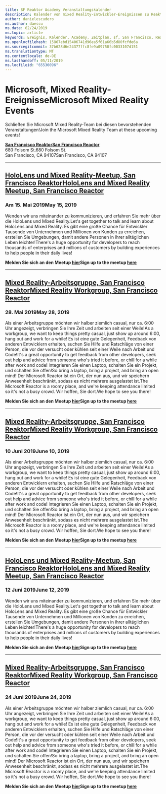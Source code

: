 ```yaml
---
title: SF Reaktor Academy Veranstaltungskalender
description: Kalender von mixed Reality-Entwickler-Ereignissen zu Reaktors in San Francisco.
author: danielescudero
ms.author: daescu
ms.date: 02/24/2019
ms.topic: article
keywords: Ereignis, Kalender, Academy, Zeitplan, sf, San Francisco, Reaktor
ms.openlocfilehash: 15867ebd15406741d96ea5f61a66b5d80fcfde6a
ms.sourcegitcommit: 37b628d6e24377ffc8fe9a09750fc0033107d151
ms.translationtype: MT
ms.contentlocale: de-DE
ms.lasthandoff: 05/11/2019
ms.locfileid: "65536096"
---
```

# <a name="microsoft-mixed-reality-events"></a><span data-ttu-id="8829a-104">Microsoft, Mixed Reality-Ereignisse</span><span class="sxs-lookup"><span data-stu-id="8829a-104">Microsoft Mixed Reality Events</span></span>

<span data-ttu-id="8829a-105">Schließen Sie Microsoft Mixed Reality-Team bei diesen bevorstehenden Veranstaltungen!</span><span class="sxs-lookup"><span data-stu-id="8829a-105">Join the Microsoft Mixed Reality Team at these upcoming events!</span></span>

<span data-ttu-id="8829a-106">**[San Francisco Reaktor](https://developer.microsoft.com/reactor/#ReactorSF)**</span><span class="sxs-lookup"><span data-stu-id="8829a-106">**[San Francisco Reactor](https://developer.microsoft.com/reactor/#ReactorSF)**</span></span><br>
<span data-ttu-id="8829a-107">680 Folsom St.</span><span class="sxs-lookup"><span data-stu-id="8829a-107">680 Folsom St.</span></span><br>
<span data-ttu-id="8829a-108">San Francisco, CA 94107</span><span class="sxs-lookup"><span data-stu-id="8829a-108">San Francisco, CA 94107</span></span>



---
## <a name="hololens-and-mixed-reality-meetup-san-francisco-reactorhttpsemea01safelinksprotectionoutlookcomurlhttps3a2f2fwwwmeetupcom2fhololens-mr2fdata027c017cdaescu40microsoftcom7ca8ddee063b7949a9992308d6903e62b07c72f988bf86f141af91ab2d7cd011db477c17c07c636854994961074327sdata082fhayyghofjc63hqaeb0bju4wv8jph2bscd2fgihkmog3dreserved0"></a><span data-ttu-id="8829a-109">**[HoloLens und Mixed Reality-Meetup, San Francisco Reaktor](https://emea01.safelinks.protection.outlook.com/?url=https%3A%2F%2Fwww.meetup.com%2Fhololens-mr%2F&data=02%7C01%7Cdaescu%40microsoft.com%7Ca8ddee063b7949a9992308d6903e62b0%7C72f988bf86f141af91ab2d7cd011db47%7C1%7C0%7C636854994961074327&sdata=08%2FHAyYghOFJC63HQAeb0bJU4Wv8JPH%2BSCD%2FgIhkMog%3D&reserved=0)**</span><span class="sxs-lookup"><span data-stu-id="8829a-109">**[HoloLens and Mixed Reality Meetup, San Francisco Reactor](https://emea01.safelinks.protection.outlook.com/?url=https%3A%2F%2Fwww.meetup.com%2Fhololens-mr%2F&data=02%7C01%7Cdaescu%40microsoft.com%7Ca8ddee063b7949a9992308d6903e62b0%7C72f988bf86f141af91ab2d7cd011db47%7C1%7C0%7C636854994961074327&sdata=08%2FHAyYghOFJC63HQAeb0bJU4Wv8JPH%2BSCD%2FgIhkMog%3D&reserved=0)**</span></span>
### <a name="may-15-2019"></a><span data-ttu-id="8829a-110">Am 15. Mai 2019</span><span class="sxs-lookup"><span data-stu-id="8829a-110">May 15, 2019</span></span>
<span data-ttu-id="8829a-111">Wenden wir uns miteinander zu kommunizieren, und erfahren Sie mehr über die HoloLens und Mixed Reality.</span><span class="sxs-lookup"><span data-stu-id="8829a-111">Let's get together to talk and learn about HoloLens and Mixed Reality.</span></span> <span data-ttu-id="8829a-112">Es gibt eine große Chance für Entwickler Tausende von Unternehmen und Millionen von Kunden zu erreichen, erstellen Sie Umgebungen, damit andere Personen in ihrer alltäglichen Leben leichter!</span><span class="sxs-lookup"><span data-stu-id="8829a-112">There's a huge opportunity for developers to reach thousands of enterprises and millions of customers by building experiences to help people in their daily lives!</span></span>

<span data-ttu-id="8829a-113">**Melden Sie sich an den Meetup [hier](https://emea01.safelinks.protection.outlook.com/?url=https%3A%2F%2Fwww.meetup.com%2Fhololens-mr%2F&data=02%7C01%7Cdaescu%40microsoft.com%7Ca8ddee063b7949a9992308d6903e62b0%7C72f988bf86f141af91ab2d7cd011db47%7C1%7C0%7C636854994961074327&sdata=08%2FHAyYghOFJC63HQAeb0bJU4Wv8JPH%2BSCD%2FgIhkMog%3D&reserved=0)**</span><span class="sxs-lookup"><span data-stu-id="8829a-113">**Sign up to the meetup [here](https://emea01.safelinks.protection.outlook.com/?url=https%3A%2F%2Fwww.meetup.com%2Fhololens-mr%2F&data=02%7C01%7Cdaescu%40microsoft.com%7Ca8ddee063b7949a9992308d6903e62b0%7C72f988bf86f141af91ab2d7cd011db47%7C1%7C0%7C636854994961074327&sdata=08%2FHAyYghOFJC63HQAeb0bJU4Wv8JPH%2BSCD%2FgIhkMog%3D&reserved=0)**</span></span>


---
## <a name="mixed-reality-workgroup-san-francisco-reactorhttpsemea01safelinksprotectionoutlookcomurlhttps3a2f2fwwwmeetupcom2fhololens-mr2fdata027c017cdaescu40microsoftcom7ca8ddee063b7949a9992308d6903e62b07c72f988bf86f141af91ab2d7cd011db477c17c07c636854994961124360sdataymnaaiwvxij700mo9gj2boz4w82bgkdjdhijhytfczcfu3dreserved0"></a><span data-ttu-id="8829a-114">**[Mixed Reality-Arbeitsgruppe, San Francisco Reaktor](https://emea01.safelinks.protection.outlook.com/?url=https%3A%2F%2Fwww.meetup.com%2Fhololens-mr%2F&data=02%7C01%7Cdaescu%40microsoft.com%7Ca8ddee063b7949a9992308d6903e62b0%7C72f988bf86f141af91ab2d7cd011db47%7C1%7C0%7C636854994961124360&sdata=YmnAAiWVxIJ700mO9gj%2BOz4W8%2BgKDjDhiJhYtfCzCFU%3D&reserved=0)**</span><span class="sxs-lookup"><span data-stu-id="8829a-114">**[Mixed Reality Workgroup, San Francisco Reactor](https://emea01.safelinks.protection.outlook.com/?url=https%3A%2F%2Fwww.meetup.com%2Fhololens-mr%2F&data=02%7C01%7Cdaescu%40microsoft.com%7Ca8ddee063b7949a9992308d6903e62b0%7C72f988bf86f141af91ab2d7cd011db47%7C1%7C0%7C636854994961124360&sdata=YmnAAiWVxIJ700mO9gj%2BOz4W8%2BgKDjDhiJhYtfCzCFU%3D&reserved=0)**</span></span>
### <a name="may-28-2019"></a><span data-ttu-id="8829a-115">28. Mai 2019</span><span class="sxs-lookup"><span data-stu-id="8829a-115">May 28, 2019</span></span>
<span data-ttu-id="8829a-116">Als einer Arbeitsgruppe möchten wir halber ziemlich casual, nur ca. 6:00 Uhr angezeigt, verbringen Sie Ihre Zeit und arbeiten seit einer Weile!</span><span class="sxs-lookup"><span data-stu-id="8829a-116">As a workgroup, we want to keep things pretty casual, just show up around 6:00, hang out and work for a while!</span></span> <span data-ttu-id="8829a-117">Es ist eine gute Gelegenheit, Feedback von anderen Entwicklern erhalten, suchen Sie Hilfe und Ratschläge von einer Person, die vor der versucht oder kühlen seit einer Weile nach Arbeit und Code!</span><span class="sxs-lookup"><span data-stu-id="8829a-117">It's a great opportunity to get feedback from other developers, seek out help and advice from someone who's tried it before, or chill for a while after work and code!</span></span> <span data-ttu-id="8829a-118">Integrieren Sie einen Laptop, schalten Sie ein Projekt, und schalten Sie offen!</span><span class="sxs-lookup"><span data-stu-id="8829a-118">So bring a laptop, bring a project, and bring an open mind!</span></span> <span data-ttu-id="8829a-119">Der Microsoft Reactor ist ein Ort, der nun aus, und wir speichern Anwesenheit beschränkt, sodass es nicht mehrere ausgelastet ist.</span><span class="sxs-lookup"><span data-stu-id="8829a-119">The Microsoft Reactor is a roomy place, and we're keeping attendance limited so it's not a busy crowd.</span></span> <span data-ttu-id="8829a-120">Wir hoffen, Sie dort.</span><span class="sxs-lookup"><span data-stu-id="8829a-120">We hope to see you there!</span></span>

<span data-ttu-id="8829a-121">**Melden Sie sich an den Meetup [hier](https://emea01.safelinks.protection.outlook.com/?url=https%3A%2F%2Fwww.meetup.com%2Fhololens-mr%2F&data=02%7C01%7Cdaescu%40microsoft.com%7Ca8ddee063b7949a9992308d6903e62b0%7C72f988bf86f141af91ab2d7cd011db47%7C1%7C0%7C636854994961124360&sdata=YmnAAiWVxIJ700mO9gj%2BOz4W8%2BgKDjDhiJhYtfCzCFU%3D&reserved=0)**</span><span class="sxs-lookup"><span data-stu-id="8829a-121">**Sign up to the meetup [here](https://emea01.safelinks.protection.outlook.com/?url=https%3A%2F%2Fwww.meetup.com%2Fhololens-mr%2F&data=02%7C01%7Cdaescu%40microsoft.com%7Ca8ddee063b7949a9992308d6903e62b0%7C72f988bf86f141af91ab2d7cd011db47%7C1%7C0%7C636854994961124360&sdata=YmnAAiWVxIJ700mO9gj%2BOz4W8%2BgKDjDhiJhYtfCzCFU%3D&reserved=0)**</span></span>


---
## <a name="mixed-reality-workgroup-san-francisco-reactorhttpsemea01safelinksprotectionoutlookcomurlhttps3a2f2fwwwmeetupcom2fhololens-mr2fdata027c017cdaescu40microsoftcom7ca8ddee063b7949a9992308d6903e62b07c72f988bf86f141af91ab2d7cd011db477c17c07c636854994961124360sdataymnaaiwvxij700mo9gj2boz4w82bgkdjdhijhytfczcfu3dreserved0"></a><span data-ttu-id="8829a-122">**[Mixed Reality-Arbeitsgruppe, San Francisco Reaktor](https://emea01.safelinks.protection.outlook.com/?url=https%3A%2F%2Fwww.meetup.com%2Fhololens-mr%2F&data=02%7C01%7Cdaescu%40microsoft.com%7Ca8ddee063b7949a9992308d6903e62b0%7C72f988bf86f141af91ab2d7cd011db47%7C1%7C0%7C636854994961124360&sdata=YmnAAiWVxIJ700mO9gj%2BOz4W8%2BgKDjDhiJhYtfCzCFU%3D&reserved=0)**</span><span class="sxs-lookup"><span data-stu-id="8829a-122">**[Mixed Reality Workgroup, San Francisco Reactor](https://emea01.safelinks.protection.outlook.com/?url=https%3A%2F%2Fwww.meetup.com%2Fhololens-mr%2F&data=02%7C01%7Cdaescu%40microsoft.com%7Ca8ddee063b7949a9992308d6903e62b0%7C72f988bf86f141af91ab2d7cd011db47%7C1%7C0%7C636854994961124360&sdata=YmnAAiWVxIJ700mO9gj%2BOz4W8%2BgKDjDhiJhYtfCzCFU%3D&reserved=0)**</span></span> 
### <a name="june-10-2019"></a><span data-ttu-id="8829a-123">10 Juni 2019</span><span class="sxs-lookup"><span data-stu-id="8829a-123">June 10, 2019</span></span>
<span data-ttu-id="8829a-124">Als einer Arbeitsgruppe möchten wir halber ziemlich casual, nur ca. 6:00 Uhr angezeigt, verbringen Sie Ihre Zeit und arbeiten seit einer Weile!</span><span class="sxs-lookup"><span data-stu-id="8829a-124">As a workgroup, we want to keep things pretty casual, just show up around 6:00, hang out and work for a while!</span></span> <span data-ttu-id="8829a-125">Es ist eine gute Gelegenheit, Feedback von anderen Entwicklern erhalten, suchen Sie Hilfe und Ratschläge von einer Person, die vor der versucht oder kühlen seit einer Weile nach Arbeit und Code!</span><span class="sxs-lookup"><span data-stu-id="8829a-125">It's a great opportunity to get feedback from other developers, seek out help and advice from someone who's tried it before, or chill for a while after work and code!</span></span> <span data-ttu-id="8829a-126">Integrieren Sie einen Laptop, schalten Sie ein Projekt, und schalten Sie offen!</span><span class="sxs-lookup"><span data-stu-id="8829a-126">So bring a laptop, bring a project, and bring an open mind!</span></span> <span data-ttu-id="8829a-127">Der Microsoft Reactor ist ein Ort, der nun aus, und wir speichern Anwesenheit beschränkt, sodass es nicht mehrere ausgelastet ist.</span><span class="sxs-lookup"><span data-stu-id="8829a-127">The Microsoft Reactor is a roomy place, and we're keeping attendance limited so it's not a busy crowd.</span></span> <span data-ttu-id="8829a-128">Wir hoffen, Sie dort.</span><span class="sxs-lookup"><span data-stu-id="8829a-128">We hope to see you there!</span></span>

<span data-ttu-id="8829a-129">**Melden Sie sich an den Meetup [hier](https://emea01.safelinks.protection.outlook.com/?url=https%3A%2F%2Fwww.meetup.com%2Fhololens-mr%2F&data=02%7C01%7Cdaescu%40microsoft.com%7Ca8ddee063b7949a9992308d6903e62b0%7C72f988bf86f141af91ab2d7cd011db47%7C1%7C0%7C636854994961124360&sdata=YmnAAiWVxIJ700mO9gj%2BOz4W8%2BgKDjDhiJhYtfCzCFU%3D&reserved=0)**</span><span class="sxs-lookup"><span data-stu-id="8829a-129">**Sign up to the meetup [here](https://emea01.safelinks.protection.outlook.com/?url=https%3A%2F%2Fwww.meetup.com%2Fhololens-mr%2F&data=02%7C01%7Cdaescu%40microsoft.com%7Ca8ddee063b7949a9992308d6903e62b0%7C72f988bf86f141af91ab2d7cd011db47%7C1%7C0%7C636854994961124360&sdata=YmnAAiWVxIJ700mO9gj%2BOz4W8%2BgKDjDhiJhYtfCzCFU%3D&reserved=0)**</span></span>


---
## <a name="hololens-and-mixed-reality-meetup-san-francisco-reactorhttpsemea01safelinksprotectionoutlookcomurlhttps3a2f2fwwwmeetupcom2fhololens-mr2fdata027c017cdaescu40microsoftcom7ca8ddee063b7949a9992308d6903e62b07c72f988bf86f141af91ab2d7cd011db477c17c07c636854994961074327sdata082fhayyghofjc63hqaeb0bju4wv8jph2bscd2fgihkmog3dreserved0"></a><span data-ttu-id="8829a-130">**[HoloLens und Mixed Reality-Meetup, San Francisco Reaktor](https://emea01.safelinks.protection.outlook.com/?url=https%3A%2F%2Fwww.meetup.com%2Fhololens-mr%2F&data=02%7C01%7Cdaescu%40microsoft.com%7Ca8ddee063b7949a9992308d6903e62b0%7C72f988bf86f141af91ab2d7cd011db47%7C1%7C0%7C636854994961074327&sdata=08%2FHAyYghOFJC63HQAeb0bJU4Wv8JPH%2BSCD%2FgIhkMog%3D&reserved=0)**</span><span class="sxs-lookup"><span data-stu-id="8829a-130">**[HoloLens and Mixed Reality Meetup, San Francisco Reactor](https://emea01.safelinks.protection.outlook.com/?url=https%3A%2F%2Fwww.meetup.com%2Fhololens-mr%2F&data=02%7C01%7Cdaescu%40microsoft.com%7Ca8ddee063b7949a9992308d6903e62b0%7C72f988bf86f141af91ab2d7cd011db47%7C1%7C0%7C636854994961074327&sdata=08%2FHAyYghOFJC63HQAeb0bJU4Wv8JPH%2BSCD%2FgIhkMog%3D&reserved=0)**</span></span>
### <a name="june-12-2019"></a><span data-ttu-id="8829a-131">12 Juni 2019</span><span class="sxs-lookup"><span data-stu-id="8829a-131">June 12, 2019</span></span>
<span data-ttu-id="8829a-132">Wenden wir uns miteinander zu kommunizieren, und erfahren Sie mehr über die HoloLens und Mixed Reality.</span><span class="sxs-lookup"><span data-stu-id="8829a-132">Let's get together to talk and learn about HoloLens and Mixed Reality.</span></span> <span data-ttu-id="8829a-133">Es gibt eine große Chance für Entwickler Tausende von Unternehmen und Millionen von Kunden zu erreichen, erstellen Sie Umgebungen, damit andere Personen in ihrer alltäglichen Leben leichter!</span><span class="sxs-lookup"><span data-stu-id="8829a-133">There's a huge opportunity for developers to reach thousands of enterprises and millions of customers by building experiences to help people in their daily lives!</span></span>

<span data-ttu-id="8829a-134">**Melden Sie sich an den Meetup [hier](https://emea01.safelinks.protection.outlook.com/?url=https%3A%2F%2Fwww.meetup.com%2Fhololens-mr%2F&data=02%7C01%7Cdaescu%40microsoft.com%7Ca8ddee063b7949a9992308d6903e62b0%7C72f988bf86f141af91ab2d7cd011db47%7C1%7C0%7C636854994961074327&sdata=08%2FHAyYghOFJC63HQAeb0bJU4Wv8JPH%2BSCD%2FgIhkMog%3D&reserved=0)**</span><span class="sxs-lookup"><span data-stu-id="8829a-134">**Sign up to the meetup [here](https://emea01.safelinks.protection.outlook.com/?url=https%3A%2F%2Fwww.meetup.com%2Fhololens-mr%2F&data=02%7C01%7Cdaescu%40microsoft.com%7Ca8ddee063b7949a9992308d6903e62b0%7C72f988bf86f141af91ab2d7cd011db47%7C1%7C0%7C636854994961074327&sdata=08%2FHAyYghOFJC63HQAeb0bJU4Wv8JPH%2BSCD%2FgIhkMog%3D&reserved=0)**</span></span>


---
## <a name="mixed-reality-workgroup-san-francisco-reactorhttpsemea01safelinksprotectionoutlookcomurlhttps3a2f2fwwwmeetupcom2fhololens-mr2fdata027c017cdaescu40microsoftcom7ca8ddee063b7949a9992308d6903e62b07c72f988bf86f141af91ab2d7cd011db477c17c07c636854994961124360sdataymnaaiwvxij700mo9gj2boz4w82bgkdjdhijhytfczcfu3dreserved0"></a><span data-ttu-id="8829a-135">**[Mixed Reality-Arbeitsgruppe, San Francisco Reaktor](https://emea01.safelinks.protection.outlook.com/?url=https%3A%2F%2Fwww.meetup.com%2Fhololens-mr%2F&data=02%7C01%7Cdaescu%40microsoft.com%7Ca8ddee063b7949a9992308d6903e62b0%7C72f988bf86f141af91ab2d7cd011db47%7C1%7C0%7C636854994961124360&sdata=YmnAAiWVxIJ700mO9gj%2BOz4W8%2BgKDjDhiJhYtfCzCFU%3D&reserved=0)**</span><span class="sxs-lookup"><span data-stu-id="8829a-135">**[Mixed Reality Workgroup, San Francisco Reactor](https://emea01.safelinks.protection.outlook.com/?url=https%3A%2F%2Fwww.meetup.com%2Fhololens-mr%2F&data=02%7C01%7Cdaescu%40microsoft.com%7Ca8ddee063b7949a9992308d6903e62b0%7C72f988bf86f141af91ab2d7cd011db47%7C1%7C0%7C636854994961124360&sdata=YmnAAiWVxIJ700mO9gj%2BOz4W8%2BgKDjDhiJhYtfCzCFU%3D&reserved=0)**</span></span>
### <a name="june-24-2019"></a><span data-ttu-id="8829a-136">24 Juni 2019</span><span class="sxs-lookup"><span data-stu-id="8829a-136">June 24, 2019</span></span>
<span data-ttu-id="8829a-137">Als einer Arbeitsgruppe möchten wir halber ziemlich casual, nur ca. 6:00 Uhr angezeigt, verbringen Sie Ihre Zeit und arbeiten seit einer Weile!</span><span class="sxs-lookup"><span data-stu-id="8829a-137">As a workgroup, we want to keep things pretty casual, just show up around 6:00, hang out and work for a while!</span></span> <span data-ttu-id="8829a-138">Es ist eine gute Gelegenheit, Feedback von anderen Entwicklern erhalten, suchen Sie Hilfe und Ratschläge von einer Person, die vor der versucht oder kühlen seit einer Weile nach Arbeit und Code!</span><span class="sxs-lookup"><span data-stu-id="8829a-138">It's a great opportunity to get feedback from other developers, seek out help and advice from someone who's tried it before, or chill for a while after work and code!</span></span> <span data-ttu-id="8829a-139">Integrieren Sie einen Laptop, schalten Sie ein Projekt, und schalten Sie offen!</span><span class="sxs-lookup"><span data-stu-id="8829a-139">So bring a laptop, bring a project, and bring an open mind!</span></span> <span data-ttu-id="8829a-140">Der Microsoft Reactor ist ein Ort, der nun aus, und wir speichern Anwesenheit beschränkt, sodass es nicht mehrere ausgelastet ist.</span><span class="sxs-lookup"><span data-stu-id="8829a-140">The Microsoft Reactor is a roomy place, and we're keeping attendance limited so it's not a busy crowd.</span></span> <span data-ttu-id="8829a-141">Wir hoffen, Sie dort.</span><span class="sxs-lookup"><span data-stu-id="8829a-141">We hope to see you there!</span></span>

<span data-ttu-id="8829a-142">**Melden Sie sich an den Meetup [hier](https://emea01.safelinks.protection.outlook.com/?url=https%3A%2F%2Fwww.meetup.com%2Fhololens-mr%2F&data=02%7C01%7Cdaescu%40microsoft.com%7Ca8ddee063b7949a9992308d6903e62b0%7C72f988bf86f141af91ab2d7cd011db47%7C1%7C0%7C636854994961124360&sdata=YmnAAiWVxIJ700mO9gj%2BOz4W8%2BgKDjDhiJhYtfCzCFU%3D&reserved=0)**</span><span class="sxs-lookup"><span data-stu-id="8829a-142">**Sign up to the meetup [here](https://emea01.safelinks.protection.outlook.com/?url=https%3A%2F%2Fwww.meetup.com%2Fhololens-mr%2F&data=02%7C01%7Cdaescu%40microsoft.com%7Ca8ddee063b7949a9992308d6903e62b0%7C72f988bf86f141af91ab2d7cd011db47%7C1%7C0%7C636854994961124360&sdata=YmnAAiWVxIJ700mO9gj%2BOz4W8%2BgKDjDhiJhYtfCzCFU%3D&reserved=0)**</span></span>
